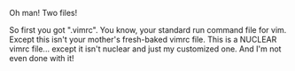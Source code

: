Oh man! Two files!

So first you got ".vimrc". You know, your standard run command file for vim.
Except this isn't your mother's fresh-baked vimrc file.
This is a NUCLEAR vimrc file... except it isn't nuclear and just my
customized one. And I'm not even done with it!
